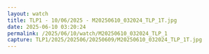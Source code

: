```yaml
---
layout: watch
title: TLP1 - 10/06/2025 - M20250610_032024_TLP_1T.jpg
date: 2025-06-10 03:20:24
permalink: /2025/06/10/watch/M20250610_032024_TLP_1
capture: TLP1/2025/202506/20250609/M20250610_032024_TLP_1T.jpg
---
```

